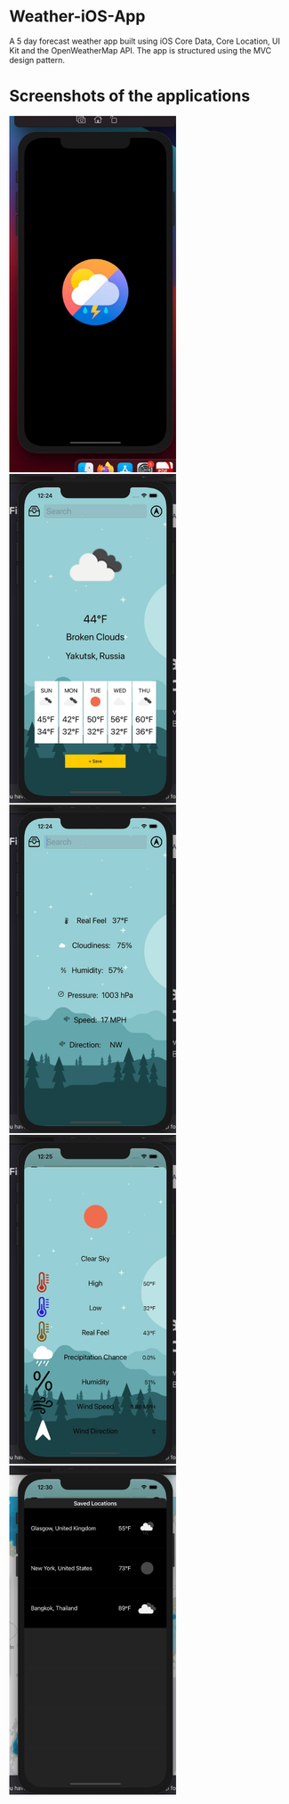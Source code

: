 # Weather-iOS-App
A 5 day forecast weather app built using iOS Core Data, Core Location, UI Kit and the
OpenWeatherMap API. The app is structured using the MVC design pattern.
# Screenshots of the applications
<p float="left">
<img alt="Weather App"  src="https://github.com/thakurshadman/Weather-iOS-App/blob/master/IMG-20210919-WA0005.jpg" width=300px>
<img alt="Weather App"  src="https://github.com/thakurshadman/Weather-iOS-App/blob/master/IMG-20210919-WA0003.jpg" width=300px>
<img alt="Weather App"  src="https://github.com/thakurshadman/Weather-iOS-App/blob/master/IMG-20210919-WA0002.jpg" width=300px>
<img alt="Weather App"  src="https://github.com/thakurshadman/Weather-iOS-App/blob/master/IMG-20210919-WA0001.jpg" width=300px>
<img alt="Weather App"  src="https://github.com/thakurshadman/Weather-iOS-App/blob/master/IMG-20210919-WA0000.jpg" width=300px>
 </p>

